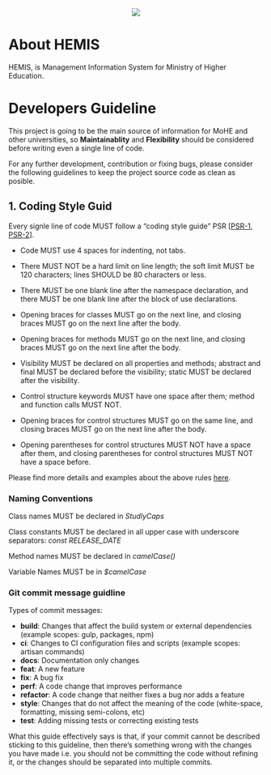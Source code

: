 <p align="center"><img src="https://hemis.edu.af/img/hemis-logo.png"></p>

# About HEMIS

HEMIS, is Management Information System for Ministry of Higher Education.

# Developers Guideline

This project is going to be the main source of information for MoHE and other universities, so **Maintainablity** and **Flexibility** should be considered before writing even a single line of code. 

For any further development, contribution or fixing bugs, please consider the following guidelines to keep the project source code as clean as posible.

## 1. Coding Style Guid

Every signle line of code MUST follow a “coding style guide” PSR [[PSR-1](https://www.php-fig.org/psr/psr-1), [PSR-2](https://www.php-fig.org/psr/psr-2)].

* Code MUST use 4 spaces for indenting, not tabs.

* There MUST NOT be a hard limit on line length; the soft limit MUST be 120
characters; lines SHOULD be 80 characters or less.

* There MUST be one blank line after the namespace declaration, and there
MUST be one blank line after the block of use declarations.

* Opening braces for classes MUST go on the next line, and closing braces MUST
go on the next line after the body.

* Opening braces for methods MUST go on the next line, and closing braces MUST
go on the next line after the body.

* Visibility MUST be declared on all properties and methods; abstract and
final MUST be declared before the visibility; static MUST be declared
after the visibility.

* Control structure keywords MUST have one space after them; method and
function calls MUST NOT.

* Opening braces for control structures MUST go on the same line, and closing
braces MUST go on the next line after the body.

* Opening parentheses for control structures MUST NOT have a space after them,
and closing parentheses for control structures MUST NOT have a space before.

Please find more details and examples about the above rules [here](https://www.php-fig.org/psr).

### Naming Conventions

Class names MUST be declared in *StudlyCaps*

Class constants MUST be declared in all upper case with underscore separators: *const RELEASE_DATE*

Method names MUST be declared in *camelCase()*

Variable Names MUST be in *$camelCase*

### Git commit message guidline

Types of commit messages:

 * **build**: Changes that affect the build system or external dependencies (example scopes: gulp, packages, npm)
 * **ci**: Changes to CI configuration files and scripts (example scopes: artisan commands)
 * **docs**: Documentation only changes
 * **feat**: A new feature
 * **fix**: A bug fix
 * **perf**: A code change that improves performance
 * **refactor**: A code change that neither fixes a bug nor adds a feature
 * **style**: Changes that do not affect the meaning of the code (white-space, formatting, missing semi-colons, etc)
 * **test**: Adding missing tests or correcting existing tests

 What this guide effectively says is that, if your commit cannot be described sticking to this guideline, then there’s something wrong with the changes you have made i.e. you should not be committing the code without refining it, or the changes should be separated into multiple commits.